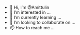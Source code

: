 - 👋 Hi, I’m @Amittulin
- 👀 I’m interested in ...
- 🌱 I’m currently learning ...
- 💞️ I’m looking to collaborate on ...
- 📫 How to reach me ...

<!---
Amittulin/Amittulin is a ✨ special ✨ repository because its `README.md` (this file) appears on your GitHub profile.
You can click the Preview link to take a look at your changes.
--->
